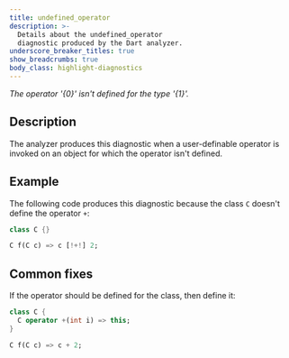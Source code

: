 ```yaml
---
title: undefined_operator
description: >-
  Details about the undefined_operator
  diagnostic produced by the Dart analyzer.
underscore_breaker_titles: true
show_breadcrumbs: true
body_class: highlight-diagnostics
---
```


_The operator '{0}' isn't defined for the type '{1}'._

## Description

The analyzer produces this diagnostic when a user-definable operator is
invoked on an object for which the operator isn't defined.

## Example

The following code produces this diagnostic because the class `C` doesn't
define the operator `+`:

```dart
class C {}

C f(C c) => c [!+!] 2;
```

## Common fixes

If the operator should be defined for the class, then define it:

```dart
class C {
  C operator +(int i) => this;
}

C f(C c) => c + 2;
```
